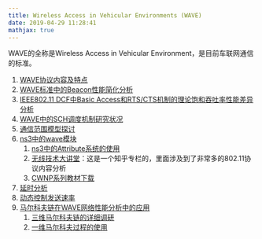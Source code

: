 ```yaml
---
title: Wireless Access in Vehicular Environments (WAVE)
date: 2019-04-29 11:28:41
mathjax: true
---
```


WAVE的全称是Wireless Access in Vehicular Environment，是目前车联网通信的标准。

1. [WAVE协议内容及特点](./wave.html)
2. [WAVE标准中的Beacon性能简化分析](./performance-analysis-of-beacon.html)
3. [IEEE802.11 DCF中Basic Access和RTS/CTS机制的理论饱和吞吐率性能差异分析](./performance-of-bas-and-rts.html)
4. [WAVE中的SCH调度机制研究状况](./sch.html)
5. [通信范围模型探讨](./通信范围模型探讨.html)
6. [ns3中的wave模块](./ns3中的wave模块)
    1. [ns3中的Attribute系统的使用](./ns3中的wave模块/ns3中的Attribute系统使用.html)
    2. [无线技术大讲堂](https://zhuanlan.zhihu.com/dot11)：这是一个知乎专栏的，里面涉及到了非常多的802.11协议内容分析
    3. [CWNP系列教材下载](http://srijit.com/download-wireless-networking-study-guides/)
7. [延时分析](./delay-analysis.html)
8. [动态控制发送速率](./dynamic-beacon-interval.html)
9. [马尔科夫链在WAVE网络性能分析中的应用](./markov)
    1. [三维马尔科夫链的详细调研](./markov/3D-markov.html)
    2. [一维马尔科夫过程的使用](./markov/1D-markov.html)
